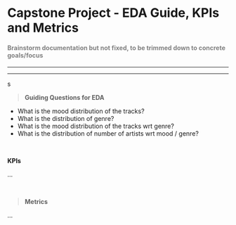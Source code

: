 #  __Capstone Project -  EDA Guide, KPIs and Metrics__

#### <span style="color:grey"> __Brainstorm documentation but not fixed, to be trimmed down to concrete goals/focus__


---
---

s
> __Guiding Questions for EDA__

* What is the mood distribution of the tracks? 
* What is the distribution of genre? 
* What is the mood distribution of the tracks wrt genre? 
* What is the distribution of number of artists wrt mood / genre?



<br>


__KPIs__


...

<br>

> __Metrics__

...



<br>

